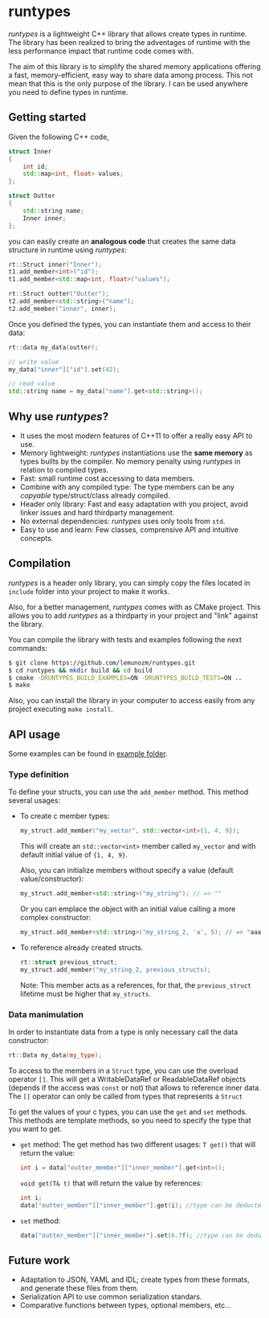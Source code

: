 # runtypes
*runtypes* is a lightweight C++ library that allows create types in runtime.
The library has been realized to bring the adventages of runtime with the less performance impact that runtime code comes with.

The aim of this library is to simplify the shared memory applications offering
a fast, memory-efficient, easy way to share data among process.
This not mean that this is the only purpose of the library. I can be used anywhere you need to define types in runtime.

## Getting started
Given the following C++ code,
```c++
struct Inner
{
    int id;
    std::map<int, float> values;
};

struct Outter
{
    std::string name;
    Inner inner;
};
```

you can easily create an **analogous code** that creates the same data structure in runtime using *runtypes*:
```c++
rt::Struct inner("Inner");
t1.add_member<int>("id");
t1.add_member<std::map<int, float>("values");

rt::Struct outter("Outter");
t2.add_member<std::string>("name");
t2.add_member("inner", inner);
```

Once you defined the types, you can instantiate them and access to their data:
```c++
rt::data my_data(outter);

// write value
my_data["inner"]["id"].set(42);

// read value
std::string name = my_data["name"].get<std::string>();
```

## Why use *runtypes*?
* It uses the most modern features of C++11 to offer a really easy API to use.
* Memory lightweight: *runtypes* instantiations use the **same memory** as types builts by the compiler.
  No memory penalty using *runtypes* in relation to compiled types.
* Fast: small runtime cost accessing to data members.
* Combine with any compiled type: The type members can be any *copyable* type/struct/class already compiled.
* Header only library: Fast and easy adaptation with you project, avoid linker issues and hard thirdparty management.
* No external dependencies: *runtypes* uses only tools from `std`.
* Easy to use and learn: Few classes, comprensive API and intuitive concepts.

## Compilation
*runtypes* is a header only library, you can simply copy the files located in `include` folder into your project to make it works.

Also, for a better management, *runtypes* comes with as CMake project.
This allows you to add *runtypes* as a thirdparty in your project and "link" against the library.

You can compile the library with tests and examples following the next commands:

```bash
$ git clone https://github.com/lemunozm/runtypes.git
$ cd runtypes && mkdir build && cd build
$ cmake -DRUNTYPES_BUILD_EXAMPLES=ON -DRUNTYPES_BUILD_TESTS=ON ..
$ make
```

Also, you can install the library in your computer to access easily from any project executing `make install`.

## API usage
Some examples can be found in [example folder](examples/).

### Type definition
To define your structs, you can use the `add_member` method.
This method several usages:
* To create c member types:
  ```c++
  my_struct.add_member("my_vector", std::vector<int>{1, 4, 9});
  ```
  This will create an `std::vector<int>` member called `my_vector` and with default initial value of `{1, 4, 9}`.

  Also, you can initialize members without specify a value (default value/constructor):
  ```c++
  my_struct.add_member<std::string>("my_string"); // => ""
  ```

  Or you can emplace the object with an initial value calling a more complex constructor:
  ```c++
  my_struct.add_member<std::string>("my_string_2, 'a', 5); // => "aaaaa"
  ```

* To reference already created structs.
  ```c++
  rt::struct previous_struct;
  my_struct.add_member("my_string_2, previous_structs);
  ```
  Note: This member acts as a references, for that, the `previous_struct` lifetime must be higher that `my_structs`.

### Data manimulation
In order to instantiate data from a type is only necessary call the data constructor:
  ```c++
  rt::Data my_data(my_type);
  ```

To access to the members in a `Struct` type, you can use the overload operator `[]`.
This will get a WritableDataRef or ReadableDataRef objects (depends if the access was `const` or not)
that allows to reference inner data.
The `[]` operator can only be called from types that represents a `Struct`

To get the values of your c types, you can use the `get` and `set` methods.
This methods are template methods, so you need to specify the type that you want to get.

* `get` method:
  The get method has two different usages:
  `T get()` that will return the value:
  ```c++
  int i = data["outter_member"]["inner_member"].get<int>();
  ```

  `void get(T& t)` that will return the value by references:
  ```c++
  int i;
  data["outter_member"]["inner_member"].get(i); //type can be deducted as int
  ```
* `set` method:
  ```c++
  data["outter_member"]["inner_member"].set(6.7f); //type can be deducted as float
  ```

## Future work
* Adaptation to JSON, YAML and IDL; create types from these formats, and generate these files from them.
* Serialization API to use common serialization standars.
* Comparative functions between types, optional members, etc...
